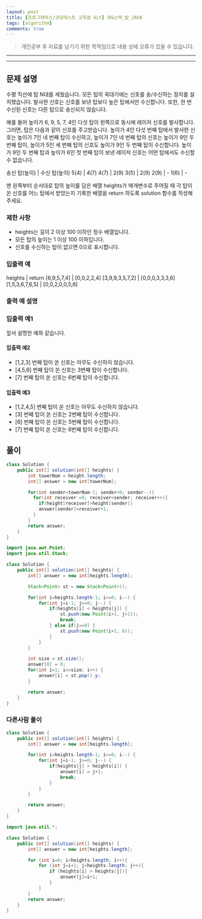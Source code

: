 ```yaml
---
layout: post
title: [프로그래머스/코딩테스트 고득점 kit] 큐&스택_탑_JAVA
tags: [algorithm]
comments: true
---
```


> 개인공부 후 자료를 남기기 위한 목적임으로 내용 상에 오류가 있을 수 있습니다.      
---

<hr>

## 문제 설명

수평 직선에 탑 N대를 세웠습니다. 모든 탑의 꼭대기에는 신호를 송/수신하는 장치를 설치했습니다. 발사한 신호는 신호를 보낸 탑보다 높은 탑에서만 수신합니다. 또한, 한 번 수신된 신호는 다른 탑으로 송신되지 않습니다.

예를 들어 높이가 6, 9, 5, 7, 4인 다섯 탑이 왼쪽으로 동시에 레이저 신호를 발사합니다. 그러면, 탑은 다음과 같이 신호를 주고받습니다. 높이가 4인 다섯 번째 탑에서 발사한 신호는 높이가 7인 네 번째 탑이 수신하고, 높이가 7인 네 번째 탑의 신호는 높이가 9인 두 번째 탑이, 높이가 5인 세 번째 탑의 신호도 높이가 9인 두 번째 탑이 수신합니다. 높이가 9인 두 번째 탑과 높이가 6인 첫 번째 탑이 보낸 레이저 신호는 어떤 탑에서도 수신할 수 없습니다.

송신 탑(높이) | 수신 탑(높이)
5(4) |	4(7)
4(7) |	2(9)
3(5) |	2(9)
2(9) |	-
1(6) |	-

맨 왼쪽부터 순서대로 탑의 높이를 담은 배열 heights가 매개변수로 주어질 때 각 탑이 쏜 신호를 어느 탑에서 받았는지 기록한 배열을 return 하도록 solution 함수를 작성해주세요.


### 제한 사항

- heights는 길이 2 이상 100 이하인 정수 배열입니다.
- 모든 탑의 높이는 1 이상 100 이하입니다.
- 신호를 수신하는 탑이 없으면 0으로 표시합니다.


### 입출력 예

heights |	return
[6,9,5,7,4]	| [0,0,2,2,4]
[3,9,9,3,5,7,2] |	[0,0,0,3,3,3,6]
[1,5,3,6,7,6,5]	| [0,0,2,0,0,5,6]

### 출력 예 설명

### 입출력 예1

앞서 설명한 예와 같습니다.

#### 입출력 예2

- [1,2,3] 번째 탑이 쏜 신호는 아무도 수신하지 않습니다.
- [4,5,6] 번째 탑이 쏜 신호는 3번째 탑이 수신합니다.
- [7] 번째 탑이 쏜 신호는 6번째 탑이 수신합니다.

#### 입출력 예3

- [1,2,4,5] 번째 탑이 쏜 신호는 아무도 수신하지 않습니다.
- [3] 번째 탑이 쏜 신호는 2번째 탑이 수신합니다.
- [6] 번째 탑이 쏜 신호는 5번째 탑이 수신합니다.
- [7] 번째 탑이 쏜 신호는 6번째 탑이 수신합니다.


## 풀이

```java
class Solution {
    public int[] solution(int[] heights) {
        int towerNum = height.length;
        int[] answer = new int[towerNum];

        for(int sender=towerNum-1; sender>0; sender--){
          for(int receiver =0; receiver<sender; receiver++){
            if(height[receiver]>height[sender])
            answer[sender]=receiver+1;
          }
        }
        return answer;
    }
}
```

```java
import java.awt.Point;
import java.util.Stack;

class Solution {
    public int[] solution(int[] heights) {
        int[] answer = new int[heights.length];

        Stack<Point> st = new Stack<Point>();

        for(int i=heights.length-1; i>=0; i--) {
            for(int j=i-1; j>=0; j--) {
                if(heights[i] < heights[j]) {
                    st.push(new Point(i+1, j+1));
                    break;
                } else if(j==0) {
                    st.push(new Point(i+1, 0));
                }
            }
        }

        int size = st.size();
        answer[0] = 0;
        for(int i=1; i<=size; i++) {
            answer[i] = st.pop().y;
        }

        return answer;
    }
}
```


### 다른사람 풀이

```java
class Solution {
    public int[] solution(int[] heights) {
        int[] answer = new int[heights.length];

        for(int i=heights.length-1; i>=0; i--) {
            for(int j=i-1; j>=0; j--) {
                if(heights[j] > heights[i]) {
                    answer[i] = j+1;
                    break;
                }
            }
        }

        return answer;
    }
}
```

```java
import java.util.*;

class Solution {
    public int[] solution(int[] heights) {
        int[] answer = new int[heights.length];

        for (int i=0; i<heights.length; i++){
            for (int j=i+1; j<heights.length; j++){
                if (heights[i] > heights[j]){
                    answer[j]=i+1;
                }
            }
        }
        return answer;
    }
}
```
